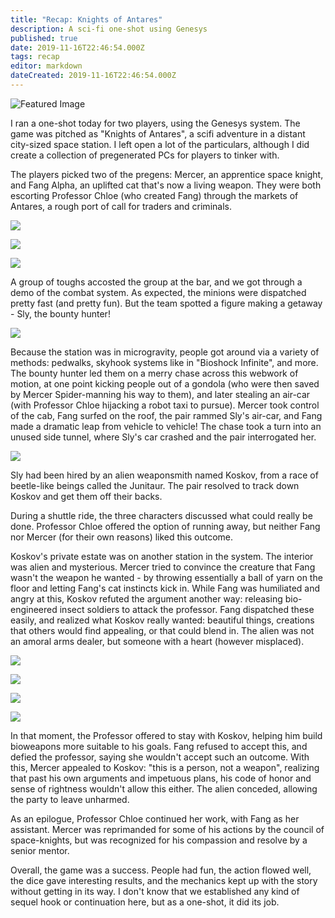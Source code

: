 ```yaml
---
title: "Recap: Knights of Antares"
description: A sci-fi one-shot using Genesys
published: true
date: 2019-11-16T22:46:54.000Z
tags: recap
editor: markdown
dateCreated: 2019-11-16T22:46:54.000Z
---
```


![Featured Image](recap-knights-of-antares.jpg)

I ran a one-shot today for two players, using the Genesys system. The game was pitched as "Knights of Antares", a scifi adventure in a distant city-sized space station. I left open a lot of the particulars, although I did create a collection of pregenerated PCs for players to tinker with.

The players picked two of the pregens: Mercer, an apprentice space knight, and Fang Alpha, an uplifted cat that's now a living weapon. They were both escorting Professor Chloe (who created Fang) through the markets of Antares, a rough port of call for traders and criminals.

![](103b586b0320f7e55c227adb09eaafaf.jpg)

![](werecat_by_shivik_daj378d-pre.jpg)

![](ChloeOrkin.jpg.jpg)

A group of toughs accosted the group at the bar, and we got through a demo of the combat system. As expected, the minions were dispatched pretty fast (and pretty fun). But the team spotted a figure making a getaway - Sly, the bounty hunter!

![](escapevelocity.jpg)

Because the station was in microgravity, people got around via a variety of methods: pedwalks, skyhook systems like in "Bioshock Infinite", and more. The bounty hunter led them on a merry chase across this webwork of motion, at one point kicking people out of a gondola (who were then saved by Mercer Spider-manning his way to them), and later stealing an air-car (with Professor Chloe hijacking a robot taxi to pursue). Mercer took control of the cab, Fang surfed on the roof, the pair rammed Sly's air-car, and Fang made a dramatic leap from vehicle to vehicle! The chase took a turn into an unused side tunnel, where Sly's car crashed and the pair interrogated her.

![](e8ae981a4f4a91022f12f139f734377745fcf1af.jpg)

Sly had been hired by an alien weaponsmith named Koskov, from a race of beetle-like beings called the Junitaur. The pair resolved to track down Koskov and get them off their backs.

During a shuttle ride, the three characters discussed what could really be done. Professor Chloe offered the option of running away, but neither Fang nor Mercer (for their own reasons) liked this outcome.

Koskov's private estate was on another station in the system. The interior was alien and mysterious. Mercer tried to convince the creature that Fang wasn't the weapon he wanted - by throwing essentially a ball of yarn on the floor and letting Fang's cat instincts kick in. While Fang was humiliated and angry at this, Koskov refuted the argument another way: releasing bio-engineered insect soldiers to attack the professor. Fang dispatched these easily, and realized what Koskov really wanted: beautiful things, creations that others would find appealing, or that could blend in. The alien was not an amoral arms dealer, but someone with a heart (however misplaced).

![](1d6fd8cd71e2d835d5f82a92cfd07cea.jpg)

![](aaa78c6fad1b71fadf3cf6809357740e.jpg)

![](stufftoblowyourmind-23-2013-05-judasbreed.jpg)

![](judas_breed_1997_02.jpg)

In that moment, the Professor offered to stay with Koskov, helping him build bioweapons more suitable to his goals. Fang refused to accept this, and defied the professor, saying she wouldn't accept such an outcome. With this, Mercer appealed to Koskov: "this is a person, not a weapon", realizing that past his own arguments and impetuous plans, his code of honor and sense of rightness wouldn't allow this either. The alien conceded, allowing the party to leave unharmed.

As an epilogue, Professor Chloe continued her work, with Fang as her assistant. Mercer was reprimanded for some of his actions by the council of space-knights, but was recognized for his compassion and resolve by a senior mentor.

Overall, the game was a success. People had fun, the action flowed well, the dice gave interesting results, and the mechanics kept up with the story without getting in its way. I don't know that we established any kind of sequel hook or continuation here, but as a one-shot, it did its job.


    